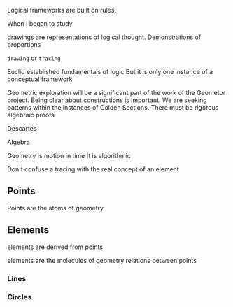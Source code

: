 Logical frameworks are built on rules.

When I began to study

drawings are representations of logical thought.
Demonstrations of proportions

`drawing` or `tracing`

Euclid established fundamentals of logic
But it is only one instance of a conceptual framework

Geometric exploration will be a significant part of the work of the Geometor project.
Being clear about constructions is important.
We are seeking patterns within the instances of Golden Sections.
There must be rigorous algebraic proofs

Descartes

Algebra

Geometry is motion in time
It is algorithmic

Don't confuse a tracing with the real concept of an element

## Points

Points are the atoms of geometry

## Elements

elements are derived from points

elements are the molecules of geometry
relations between points


### Lines

### Circles
